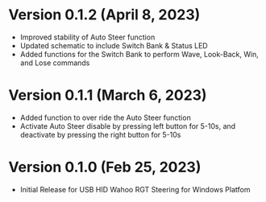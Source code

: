 # Version 0.1.2 (April 8, 2023)
* Improved stability of Auto Steer function 
* Updated schematic to include Switch Bank & Status LED
* Added functions for the Switch Bank to perform Wave, Look-Back, Win, and Lose commands 

# Version 0.1.1 (March 6, 2023)
* Added function to over ride the Auto Steer function 
* Activate Auto Steer disable by pressing left button for 5-10s, and deactivate by pressing the right button for 5-10s

# Version 0.1.0 (Feb 25, 2023)
* Initial Release for USB HID Wahoo RGT Steering for Windows Platfom